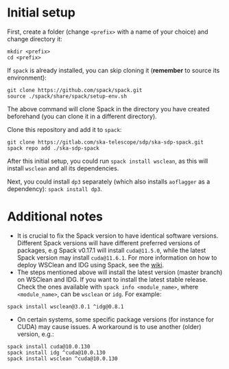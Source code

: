 # Initial setup
First, create a folder (change `<prefix>` with a name of your choice) and change directory it:

```
mkdir <prefix>
cd <prefix>
```

If `spack` is already installed, you can skip cloning it (**remember** to source its environment):
```
git clone https://github.com/spack/spack.git
source ./spack/share/spack/setup-env.sh
```
The above command will clone Spack in the directory you have created beforehand (you can clone it in a different directory).

Clone this repository and add it to `spack`:
```
git clone https://gitlab.com/ska-telescope/sdp/ska-sdp-spack.git
spack repo add ./ska-sdp-spack
```

After this initial setup, you could run `spack install wsclean`, as this will install `wsclean` and all its dependencies.

Next, you could install `dp3` separately (which also installs `aoflagger` as a dependency): `spack install dp3`.

# Additional notes
- It is crucial to fix the Spack version to have identical software versions. Different Spack versions will have different preferred versions of packages, e.g Spack v0.17.1 will install `cuda@11.5.0`, while the latest Spack version may install `cuda@11.6.1`. For more information on how to deploy WSClean and IDG using Spack, see the [wiki](https://git.astron.nl/RD/schaap-spack/-/wikis/Reproducible-SW-environment-with-Spack).
- The steps mentioned above will install the latest version (master branch) on WSClean and IDG. If you want to install the latest stable release. Check the ones available with `spack info <module_name>`, where `<module_name>`, can be `wsclean` or `idg`.
For example:
```
spack install wsclean@3.0.1 ^idg@0.8.1
```

- On certain systems, some specific package versions (for instance for CUDA) may cause issues. A workaround is to use another (older) version, e.g.:
```
spack install cuda@10.0.130
spack install idg ^cuda@10.0.130
spack install wsclean ^cuda@10.0.130
```
